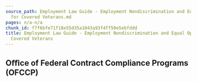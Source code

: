 ```yaml
---
source_path: Employment Law Guide - Employment Nondiscrimination and Equal Opportunity
  for Covered Veterans.md
pages: n/a-n/a
chunk_id: f7f6bfe71f18e55d35a1043a93f4ff50e5ebfddd
title: Employment Law Guide - Employment Nondiscrimination and Equal Opportunity for
  Covered Veterans
---
```

## Oﬃce of Federal Contract Compliance Programs (OFCCP)
